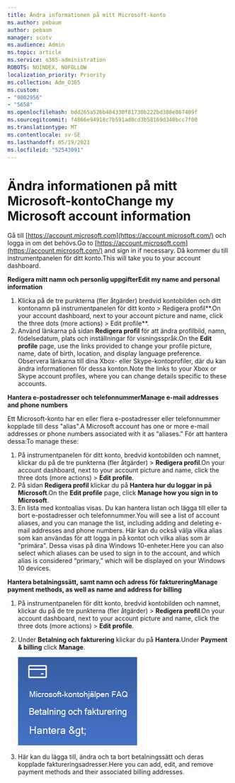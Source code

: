 ```yaml
---
title: Ändra informationen på mitt Microsoft-konto
ms.author: pebaum
author: pebaum
manager: scotv
ms.audience: Admin
ms.topic: article
ms.service: o365-administration
ROBOTS: NOINDEX, NOFOLLOW
localization_priority: Priority
ms.collection: Adm_O365
ms.custom:
- "9002956"
- "5658"
ms.openlocfilehash: bdd265a526b484330f81730b222bd388e867409f
ms.sourcegitcommit: f4866e94918c7b591ad0cd3b58169d340bcc7f00
ms.translationtype: MT
ms.contentlocale: sv-SE
ms.lasthandoff: 05/19/2021
ms.locfileid: "52543091"
---
```

# <a name="change-my-microsoft-account-information"></a><span data-ttu-id="339cf-102">Ändra informationen på mitt Microsoft-konto</span><span class="sxs-lookup"><span data-stu-id="339cf-102">Change my Microsoft account information</span></span>

<span data-ttu-id="339cf-103">Gå till [https://account.microsoft.com](https://account.microsoft.com/) och logga in om det behövs.</span><span class="sxs-lookup"><span data-stu-id="339cf-103">Go to [https://account.microsoft.com](https://account.microsoft.com/) and sign in if necessary.</span></span> <span data-ttu-id="339cf-104">Då kommer du till instrumentpanelen för ditt konto.</span><span class="sxs-lookup"><span data-stu-id="339cf-104">This will take you to your account dashboard.</span></span>  

<span data-ttu-id="339cf-105">**Redigera mitt namn och personlig uppgifter**</span><span class="sxs-lookup"><span data-stu-id="339cf-105">**Edit my name and personal information**</span></span>

1. <span data-ttu-id="339cf-106">Klicka på de tre punkterna (fler åtgärder) bredvid kontobilden och ditt kontonamn på instrumentpanelen för ditt konto > Redigera profil\*\*.</span><span class="sxs-lookup"><span data-stu-id="339cf-106">On your account dashboard, next to your account picture and name, click the three dots (more actions) > Edit profile\*\*.</span></span>
2. <span data-ttu-id="339cf-107">Använd länkarna på sidan **Redigera profil** för att ändra profilbild, namn, födelsedatum, plats och inställningar för visningsspråk.</span><span class="sxs-lookup"><span data-stu-id="339cf-107">On the **Edit profile** page, use the links provided to change your profile picture, name, date of birth, location, and display language preference.</span></span> <span data-ttu-id="339cf-108">Observera länkarna till dina Xbox- eller Skype-kontoprofiler, där du kan ändra informationen för dessa konton.</span><span class="sxs-lookup"><span data-stu-id="339cf-108">Note the links to your Xbox or Skype account profiles, where you can change details specific to these accounts.</span></span>

<span data-ttu-id="339cf-109">**Hantera e-postadresser och telefonnummer**</span><span class="sxs-lookup"><span data-stu-id="339cf-109">**Manage e-mail addresses and phone numbers**</span></span>

<span data-ttu-id="339cf-110">Ett Microsoft-konto har en eller flera e-postadresser eller telefonnummer kopplade till dess "alias".</span><span class="sxs-lookup"><span data-stu-id="339cf-110">A Microsoft account has one or more e-mail addresses or phone numbers associated with it as “aliases.”</span></span> <span data-ttu-id="339cf-111">För att hantera dessa:</span><span class="sxs-lookup"><span data-stu-id="339cf-111">To manage these:</span></span>

1. <span data-ttu-id="339cf-112">På instrumentpanelen för ditt konto, bredvid kontobilden och namnet, klickar du på de tre punkterna (fler åtgärder) > **Redigera profil**.</span><span class="sxs-lookup"><span data-stu-id="339cf-112">On your account dashboard, next to your account picture and name, click the three dots (more actions) > **Edit profile**.</span></span>
2. <span data-ttu-id="339cf-113">På sidan **Redigera profil** klickar du på **Hantera hur du loggar in på Microsoft**.</span><span class="sxs-lookup"><span data-stu-id="339cf-113">On the **Edit profile** page, click **Manage how you sign in to Microsoft**.</span></span> 
3. <span data-ttu-id="339cf-114">En lista med kontoalias visas. Du kan hantera listan och lägga till eller ta bort e-postadresser och telefonnummer.</span><span class="sxs-lookup"><span data-stu-id="339cf-114">You will see a list of account aliases, and you can manage the list, including adding and deleting e-mail addresses and phone numbers.</span></span> <span data-ttu-id="339cf-115">Här kan du också välja vilka alias som kan användas för att logga in på kontot och vilka alias som är "primära". Dessa visas på dina Windows 10-enheter.</span><span class="sxs-lookup"><span data-stu-id="339cf-115">Here you can also select which aliases can be used to sign in to the account, and which alias is considered “primary,” which will be displayed on your Windows 10 devices.</span></span>

<span data-ttu-id="339cf-116">**Hantera betalningssätt, samt namn och adress för fakturering**</span><span class="sxs-lookup"><span data-stu-id="339cf-116">**Manage payment methods, as well as name and address for billing**</span></span> 

1. <span data-ttu-id="339cf-117">På instrumentpanelen för ditt konto, bredvid kontobilden och namnet, klickar du på de tre punkterna (fler åtgärder) > **Redigera profil**.</span><span class="sxs-lookup"><span data-stu-id="339cf-117">On your account dashboard, next to your account picture and name, click the three dots (more actions) > **Edit profile**.</span></span>
2. <span data-ttu-id="339cf-118">Under **Betalning och fakturering** klickar du på **Hantera**.</span><span class="sxs-lookup"><span data-stu-id="339cf-118">Under **Payment & billing** click **Manage**.</span></span>

    ![Hantera betalning och fakturering](media/manage-account.png)

3. <span data-ttu-id="339cf-120">Här kan du lägga till, ändra och ta bort betalningssätt och deras kopplade faktureringsadresser.</span><span class="sxs-lookup"><span data-stu-id="339cf-120">Here you can add, edit, and remove payment methods and their associated billing addresses.</span></span> 
